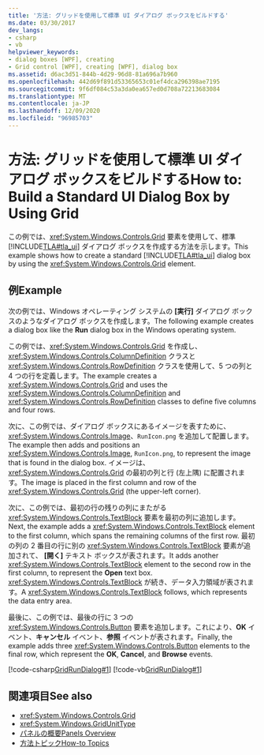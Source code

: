```yaml
---
title: '方法: グリッドを使用して標準 UI ダイアログ ボックスをビルドする'
ms.date: 03/30/2017
dev_langs:
- csharp
- vb
helpviewer_keywords:
- dialog boxes [WPF], creating
- Grid control [WPF], creating [WPF], dialog box
ms.assetid: d6ac3d51-844b-4d29-96d8-81a696a7b960
ms.openlocfilehash: 442d69f891d53365653c01ef4dca296398ae7195
ms.sourcegitcommit: 9f6df084c53a3da0ea657ed0d708a72213683084
ms.translationtype: MT
ms.contentlocale: ja-JP
ms.lasthandoff: 12/09/2020
ms.locfileid: "96985703"
---
```

# <a name="how-to-build-a-standard-ui-dialog-box-by-using-grid"></a><span data-ttu-id="15ce2-102">方法: グリッドを使用して標準 UI ダイアログ ボックスをビルドする</span><span class="sxs-lookup"><span data-stu-id="15ce2-102">How to: Build a Standard UI Dialog Box by Using Grid</span></span>
<span data-ttu-id="15ce2-103">この例では、<xref:System.Windows.Controls.Grid> 要素を使用して、標準 [!INCLUDE[TLA#tla_ui](../../../includes/tlasharptla-ui-md.md)] ダイアログ ボックスを作成する方法を示します。</span><span class="sxs-lookup"><span data-stu-id="15ce2-103">This example shows how to create a standard [!INCLUDE[TLA#tla_ui](../../../includes/tlasharptla-ui-md.md)] dialog box by using the <xref:System.Windows.Controls.Grid> element.</span></span>  
  
## <a name="example"></a><span data-ttu-id="15ce2-104">例</span><span class="sxs-lookup"><span data-stu-id="15ce2-104">Example</span></span>  
 <span data-ttu-id="15ce2-105">次の例では、Windows オペレーティング システムの **[実行]** ダイアログ ボックスのようなダイアログ ボックスを作成します。</span><span class="sxs-lookup"><span data-stu-id="15ce2-105">The following example creates a dialog box like the **Run** dialog box in the Windows operating system.</span></span>  
  
 <span data-ttu-id="15ce2-106">この例では、<xref:System.Windows.Controls.Grid> を作成し、<xref:System.Windows.Controls.ColumnDefinition> クラスと <xref:System.Windows.Controls.RowDefinition> クラスを使用して、5 つの列と 4 つの行を定義します。</span><span class="sxs-lookup"><span data-stu-id="15ce2-106">The example creates a <xref:System.Windows.Controls.Grid> and uses the <xref:System.Windows.Controls.ColumnDefinition> and <xref:System.Windows.Controls.RowDefinition> classes to define five columns and four rows.</span></span>  
  
 <span data-ttu-id="15ce2-107">次に、この例では、ダイアログ ボックスにあるイメージを表すために、<xref:System.Windows.Controls.Image>、`RunIcon.png` を追加して配置します。</span><span class="sxs-lookup"><span data-stu-id="15ce2-107">The example then adds and positions an <xref:System.Windows.Controls.Image>, `RunIcon.png`, to represent the image that is found in the dialog box.</span></span> <span data-ttu-id="15ce2-108">イメージは、<xref:System.Windows.Controls.Grid> の最初の列と行 (左上隅) に配置されます。</span><span class="sxs-lookup"><span data-stu-id="15ce2-108">The image is placed in the first column and row of the <xref:System.Windows.Controls.Grid> (the upper-left corner).</span></span>  
  
 <span data-ttu-id="15ce2-109">次に、この例では、最初の行の残りの列にまたがる <xref:System.Windows.Controls.TextBlock> 要素を最初の列に追加します。</span><span class="sxs-lookup"><span data-stu-id="15ce2-109">Next, the example adds a <xref:System.Windows.Controls.TextBlock> element to the first column, which spans the remaining columns of the first row.</span></span> <span data-ttu-id="15ce2-110">最初の列の 2 番目の行に別の <xref:System.Windows.Controls.TextBlock> 要素が追加されて、 **[開く]** テキスト ボックスが表されます。</span><span class="sxs-lookup"><span data-stu-id="15ce2-110">It adds another <xref:System.Windows.Controls.TextBlock> element to the second row in the first column, to represent the **Open** text box.</span></span> <span data-ttu-id="15ce2-111"><xref:System.Windows.Controls.TextBlock> が続き、データ入力領域が表されます。</span><span class="sxs-lookup"><span data-stu-id="15ce2-111">A <xref:System.Windows.Controls.TextBlock> follows, which represents the data entry area.</span></span>  
  
 <span data-ttu-id="15ce2-112">最後に、この例では、最後の行に 3 つの <xref:System.Windows.Controls.Button> 要素を追加します。これにより、**OK** イベント、**キャンセル** イベント、**参照** イベントが表されます。</span><span class="sxs-lookup"><span data-stu-id="15ce2-112">Finally, the example adds three <xref:System.Windows.Controls.Button> elements to the final row, which represent the **OK**, **Cancel**, and **Browse** events.</span></span>  
  
 [!code-csharp[GridRunDialog#1](~/samples/snippets/csharp/VS_Snippets_Wpf/GridRunDialog/CSharp/window1.xaml.cs#1)]
 [!code-vb[GridRunDialog#1](~/samples/snippets/visualbasic/VS_Snippets_Wpf/GridRunDialog/VisualBasic/grid_vb.vb#1)]  
  
## <a name="see-also"></a><span data-ttu-id="15ce2-113">関連項目</span><span class="sxs-lookup"><span data-stu-id="15ce2-113">See also</span></span>

- <xref:System.Windows.Controls.Grid>
- <xref:System.Windows.GridUnitType>
- [<span data-ttu-id="15ce2-114">パネルの概要</span><span class="sxs-lookup"><span data-stu-id="15ce2-114">Panels Overview</span></span>](panels-overview.md)
- [<span data-ttu-id="15ce2-115">方法トピック</span><span class="sxs-lookup"><span data-stu-id="15ce2-115">How-to Topics</span></span>](grid-how-to-topics.md)
